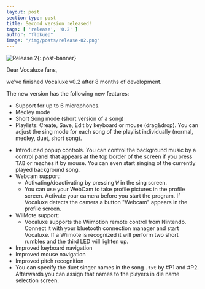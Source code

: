 ```yaml
---
layout: post
section-type: post
title: Second version released!
tags: [ 'release', '0.2' ]
author: "flokuep"
image: "/img/posts/release-02.png"
---
```

![Release 2]({{site.baseurl}}/img/posts/release-02.png){:.post-banner}

Dear Vocaluxe fans,

we've finished Vocaluxe v0.2 after 8 months of development.  
<!--more-->

The new version has the following new features:

* Support for up to 6 microphones.
* Medley mode
* Short Song mode (short version of a song)
* Playlists: Create, Save, Edit by keyboard or mouse (drag&drop). You can adjust the sing mode for each song of the playlist individually (normal, medley, duet, short song).
<!--more-big-->
* Introduced popup controls. You can control the background music by a control panel that appears at the top border of the screen if you press <kbd>TAB</kbd> or reaches it by mouse. You can even start singing of the currently played background song.
* Webcam support:  
    * Activating/deactivating by pressing <kbd>W</kbd> in the sing screen.
    * You can use your WebCam to take profile pictures in the profile screen. Activate your camera before you start the program. If Vocaluxe detects the camera a button "Webcam" appears in the profile screen.
* WiiMote support:  
    * Vocaluxe supports the Wiimotion remote control from Nintendo. Connect it with your bluetooth connection manager and start Vocaluxe. If a Wiimote is recognized it will perform two short rumbles and the third LED will lighten up.
* Improved keyboard navigation
* Improved mouse navigation
* Improved pitch recognition
* You can specify the duet singer names in the song `.txt` by #P1 and #P2. Afterwards you can assign that names to the players in die name selection screen.
